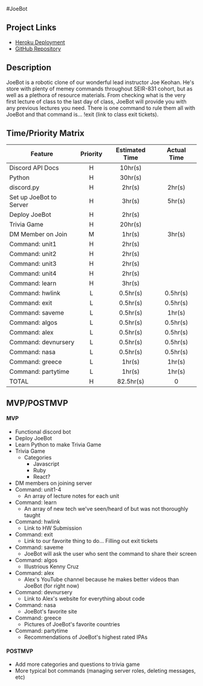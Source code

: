 #JoeBot

## Project Links

- [Heroku Deployment]()
- [GitHub Repository]()

## Description

JoeBot is a robotic clone of our wonderful lead instructor Joe Keohan. He's store with plenty of memey commands throughout SEIR-831 cohort, but as well as a plethora of resource materials. From checking what is the very first lecture of class to the last day of class, JoeBot will provide you with any previous lectures you need. There is one command to rule them all with JoeBot and that command is... !exit (link to class exit tickets).

## Time/Priority Matrix

|  Feature  |  Priority  |  Estimated Time  |  Actual Time  |
|  ---  |  :---:  |   :---:  |  :---:  |
| Discord API Docs | H | 10hr(s) |  |
| Python | H | 30hr(s) |  |
| discord.py | H | 2hr(s) | 2hr(s) |
| Set up JoeBot to Server | H | 3hr(s) | 5hr(s) |
| Deploy JoeBot | H | 2hr(s) |  |
| Trivia Game | H | 20hr(s) |  |
| DM Member on Join | M | 1hr(s) | 3hr(s) |
| Command: unit1 | H | 2hr(s) |  |
| Command: unit2 | H | 2hr(s) |  |
| Command: unit3 | H | 2hr(s) |  |
| Command: unit4 | H | 2hr(s) |  |
| Command: learn | H | 3hr(s) |  |
| Command: hwlink | L | 0.5hr(s) | 0.5hr(s) |
| Command: exit | L | 0.5hr(s) | 0.5hr(s) |
| Command: saveme | L | 0.5hr(s) | 1hr(s) |
| Command: algos | L | 0.5hr(s) | 0.5hr(s) |
| Command: alex | L | 0.5hr(s) | 0.5hr(s) |
| Command: devnursery | L | 0.5hr(s) | 0.5hr(s) |
| Command: nasa | L | 0.5hr(s) | 0.5hr(s) |
| Command: greece | L | 1hr(s) | 1hr(s) |
| Command: partytime | L | 1hr(s) | 1hr(s) |
| TOTAL | H | 82.5hr(s) | 0 |

## MVP/POSTMVP

#### MVP

- Functional discord bot
- Deploy JoeBot
- Learn Python to make Trivia Game
- Trivia Game
    - Categories
        - Javascript
        - Ruby
        - React?
- DM members on joining server
- Command: unit1-4
    - An array of lecture notes for each unit
- Command: learn
    - An array of new tech we've seen/heard of but was not thoroughly taught
- Command: hwlink
    - Link to HW Submission
- Command: exit
    - Link to our favorite thing to do... Filling out exit tickets
- Command: saveme
    - JoeBot will ask the user who sent the command to share their screen
- Command: algos
    - Illustrious Kenny Cruz
- Command: alex
    - Alex's YouTube channel because he makes better videos than JoeBot (for right now)
- Command: devnursery
    - Link to Alex's website for everything about code
- Command: nasa
    - JoeBot's favorite site
- Command: greece
    - Pictures of JoeBot's favorite countries
- Command: partytime
    - Recommendations of JoeBot's highest rated IPAs

#### POSTMVP

- Add more categories and questions to trivia game
- More typical bot commands (managing server roles, deleting messages, etc)